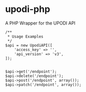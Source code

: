 # upodi-php
A PHP Wrapper for the UPODI API

```
/**
 * Usage Examples
 */
$api = new UpodiAPI([
    'access_key' => '',
    'api_version' => 'v3',
]);


$api->get('/endpoint');
$api->delete('/endpoint');
$api->post('/endpoint', array());
$api->patch('/endpoint', array());

```
